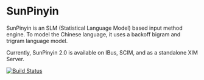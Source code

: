 SunPinyin
===

SunPinyin is an SLM (Statistical Language Model) based input method
engine. To model the Chinese language, it uses a backoff bigram and
trigram language model.

Currently, SunPinyin 2.0 is available on IBus, SCIM, and as a
standalone XIM Server.

[![Build Status](https://travis-ci.org/sunpinyin/sunpinyin.svg?branch=master)](https://travis-ci.org/sunpinyin/sunpinyin)
